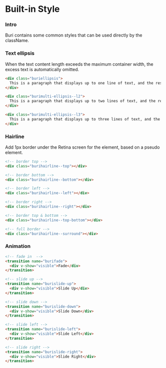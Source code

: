 # Built-in Style

### Intro

Buri contains some common styles that can be used directly by the className.

### Text ellipsis

When the text content length exceeds the maximum container width, the excess text is automatically omitted.

```html
<div class="buriellipsis">
  This is a paragraph that displays up to one line of text, and the rest of the text will be omitted.
</div>

<div class="burimulti-ellipsis--l2">
  This is a paragraph that displays up to two lines of text, and the rest of the text will be omitted.
</div>

<div class="burimulti-ellipsis--l3">
  This is a paragraph that displays up to three lines of text, and the rest of the text will be omitted.
</div>
```

### Hairline

Add 1px border under the Retina screen for the element, based on a pseudo element.

```html
<!-- border top -->
<div class="burihairline--top"></div>

<!-- border bottom -->
<div class="burihairline--bottom"></div>

<!-- border left -->
<div class="burihairline--left"></div>

<!-- border right -->
<div class="burihairline--right"></div>

<!-- border top & bottom -->
<div class="burihairline--top-bottom"></div>

<!-- full border -->
<div class="burihairline--surround"></div>
```

### Animation

```html
<!-- fade in  -->
<transition name="burifade">
  <div v-show="visible">Fade</div>
</transition>

<!-- slide up -->
<transition name="burislide-up">
  <div v-show="visible">Slide Up</div>
</transition>

<!-- slide down -->
<transition name="burislide-down">
  <div v-show="visible">Slide Down</div>
</transition>

<!-- slide left -->
<transition name="burislide-left">
  <div v-show="visible">Slide Left</div>
</transition>

<!-- slide right -->
<transition name="burislide-right">
  <div v-show="visible">Slide Right</div>
</transition>
```
